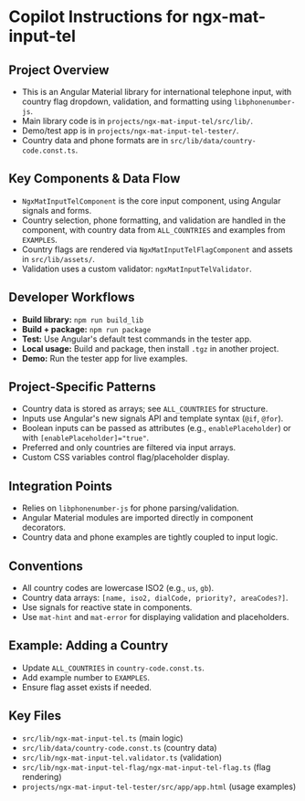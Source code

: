 # Copilot Instructions for ngx-mat-input-tel

## Project Overview

- This is an Angular Material library for international telephone input, with country flag dropdown, validation, and formatting using `libphonenumber-js`.
- Main library code is in `projects/ngx-mat-input-tel/src/lib/`.
- Demo/test app is in `projects/ngx-mat-input-tel-tester/`.
- Country data and phone formats are in `src/lib/data/country-code.const.ts`.

## Key Components & Data Flow

- `NgxMatInputTelComponent` is the core input component, using Angular signals and forms.
- Country selection, phone formatting, and validation are handled in the component, with country data from `ALL_COUNTRIES` and examples from `EXAMPLES`.
- Country flags are rendered via `NgxMatInputTelFlagComponent` and assets in `src/lib/assets/`.
- Validation uses a custom validator: `ngxMatInputTelValidator`.

## Developer Workflows

- **Build library:** `npm run build_lib`
- **Build + package:** `npm run package`
- **Test:** Use Angular's default test commands in the tester app.
- **Local usage:** Build and package, then install `.tgz` in another project.
- **Demo:** Run the tester app for live examples.

## Project-Specific Patterns

- Country data is stored as arrays; see `ALL_COUNTRIES` for structure.
- Inputs use Angular's new signals API and template syntax (`@if`, `@for`).
- Boolean inputs can be passed as attributes (e.g., `enablePlaceholder`) or with `[enablePlaceholder]="true"`.
- Preferred and only countries are filtered via input arrays.
- Custom CSS variables control flag/placeholder display.

## Integration Points

- Relies on `libphonenumber-js` for phone parsing/validation.
- Angular Material modules are imported directly in component decorators.
- Country data and phone examples are tightly coupled to input logic.

## Conventions

- All country codes are lowercase ISO2 (e.g., `us`, `gb`).
- Country data arrays: `[name, iso2, dialCode, priority?, areaCodes?]`.
- Use signals for reactive state in components.
- Use `mat-hint` and `mat-error` for displaying validation and placeholders.

## Example: Adding a Country

- Update `ALL_COUNTRIES` in `country-code.const.ts`.
- Add example number to `EXAMPLES`.
- Ensure flag asset exists if needed.

## Key Files

- `src/lib/ngx-mat-input-tel.ts` (main logic)
- `src/lib/data/country-code.const.ts` (country data)
- `src/lib/ngx-mat-input-tel.validator.ts` (validation)
- `src/lib/ngx-mat-input-tel-flag/ngx-mat-input-tel-flag.ts` (flag rendering)
- `projects/ngx-mat-input-tel-tester/src/app/app.html` (usage examples)
